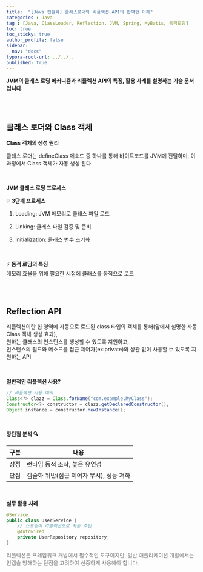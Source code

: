 ```yaml
---
title:  "[Java 캡슐화] 클래스로더와 리플렉션 API의 완벽한 이해"
categories : Java
tag : [Java, ClassLoader, Reflection, JVM, Spring, MyBatis, 동적로딩]
toc: true
toc_sticky: true
author_profile: false
sidebar:
  nav: "docs"
typora-root-url: ../../..
published: true
---
```




**JVM의 클래스 로딩 메커니즘과 리플렉션 API의 특징, 활용 사례를 설명하는 기술 문서입니다.**

<br>

<br>

## 클래스 로더와 Class 객체

**Class 객체의 생성 원리**

클래스 로더는 defineClass 메소드 중 하나를 통해 바이트코드를 JVM에 전달하며, 이 과정에서 Class 객체가 자동 생성 된다.

<br>

**JVM 클래스 로딩 프로세스**

💡 **3단계 프로세스**

1. Loading: JVM 메모리로 클래스 파일 로드

2. Linking: 클래스 파일 검증 및 준비

3. Initialization: 클래스 변수 초기화

<br>

⚡ **동적 로딩의 특징**  
메모리 효율을 위해 필요한 시점에 클래스를 동적으로 로드

<br>

<br>

## Reflection API

리플렉션이란 힙 영역에 자동으로 로드된 class 타입의 객체를 통해(앞에서 설명한 자동  Class 객체 생성 효과),   
원하는 클래스의 인스턴스를 생성할 수 있도록 지원하고,   
인스턴스의 필드와 메소드를 접근 제어자(ex:private)와 상관 없이 사용할 수 있도록 지원하는 API

<br>

**일반적인 리플렉션 사용?**

```java
// 리플렉션 사용 예시
Class<?> clazz = Class.forName("com.example.MyClass");
Constructor<?> constructor = clazz.getDeclaredConstructor();
Object instance = constructor.newInstance();
```

<br>

**장단점 분석 🔍**

| 구분 | 내용                                     |
| ---- | ---------------------------------------- |
| 장점 | 런타임 동적 조작, 높은 유연성            |
| 단점 | 캡슐화 위반(접근 제어자 무시), 성능 저하 |

<br>

**실무 활용 사례**

```java
@Service
public class UserService {
    // 스프링이 리플렉션으로 자동 주입
    @Autowired
    private UserRepository repository;
}
```

<span style="color:#777777">리플렉션은 프레임워크 개발에서 필수적인 도구이지만, 일반 애플리케이션 개발에서는 인캡슐 방해하는 단점을 고려하여 신중하게 사용해야 합니다.</span>

